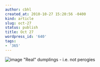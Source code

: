 ```yaml
---
author: cbhl
created_at: 2010-10-27 15:20:56 -0400
kind: article
slug: oct-27
status: publish
title: Oct 27
wordpress_id: '640'
tags:
- '365'
---
```


![image](http://images.azuresky.ca/blog/wp-content/uploads/2010/10/wpid-IMG_20101027_151900.jpg)
"Real" dumplings - i.e. not perogies
